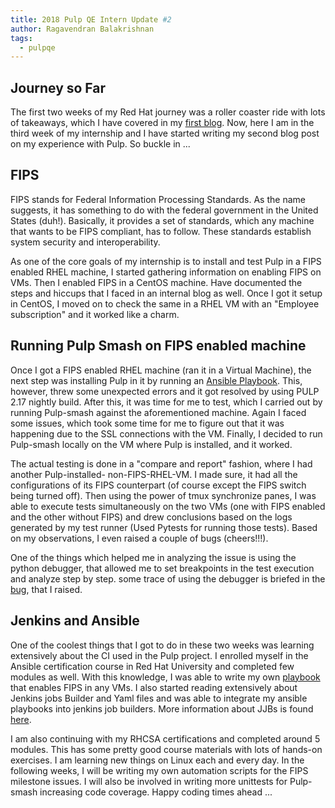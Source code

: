 ```yaml
---
title: 2018 Pulp QE Intern Update #2
author: Ragavendran Balakrishnan
tags:
  - pulpqe
---
```


## Journey so Far

The first two weeks of my Red Hat journey was a roller coaster ride with lots of takeaways, which I
have covered in my [first blog](https://pulpproject.org/2018/06/08/pulp_qe_intern_update/). Now,
here I am in the third week of my internship and I have started writing my second blog post on my
experience with Pulp. So buckle in ...

## FIPS

FIPS stands for Federal Information Processing Standards. As the name suggests, it has something to
do with the federal government in the United States (duh!). Basically, it provides a set of standards,
which any machine that wants to be FIPS compliant, has to follow. These standards establish system
security and interoperability.

As one of the core goals of my internship is to install and test Pulp in a FIPS enabled RHEL
machine, I started gathering information on enabling FIPS on VMs. Then I enabled FIPS in a CentOS
machine. Have documented the steps and hiccups that I faced in an internal blog as well. Once I got
it setup in CentOS, I moved on to check the same in a RHEL VM with an "Employee subscription" and
it worked like a charm.

## Running Pulp Smash on FIPS enabled machine

Once I got a FIPS enabled RHEL machine (ran it in a Virtual Machine), the next step was installing
Pulp in it by running an [Ansible Playbook](https://github.com/pulp/pulp-ci). This, however, threw
some unexpected errors and it got resolved by using PULP 2.17 nightly build. After this, it was time
for me to test, which I carried out by running Pulp-smash against the aforementioned machine. Again
I faced some issues, which took some time for me to figure out that it was happening due to the SSL
connections with the VM. Finally, I decided to run Pulp-smash locally on the VM where Pulp is
installed, and it worked.

The actual testing is done in a "compare and report" fashion, where I had another Pulp-installed-
non-FIPS-RHEL-VM. I made sure, it had all the configurations of its FIPS counterpart (of course
except the FIPS switch being turned off). Then using the power of tmux synchronize panes, I was able
to execute tests simultaneously on the two VMs (one with FIPS enabled and the other without FIPS)
and drew conclusions based on the logs generated by my test runner (Used Pytests for running those
tests). Based on my observations, I even raised a couple of bugs (cheers!!!).

One of the things which helped me in analyzing the issue is using the python debugger, that allowed
me to set breakpoints in the test execution and analyze step by step. some trace of using the
debugger is briefed in the [bug](https://pulp.plan.io/issues/3769), that I raised.

##  Jenkins and Ansible

One of the coolest things that I got to do in these two weeks was learning extensively about the CI
used in the Pulp project. I enrolled myself in the Ansible certification course in Red Hat University
and completed few modules as well. With this knowledge, I was able to write my own
[playbook](https://github.com/ragabala/pulp-ci/tree/fips_installer) that enables FIPS in any VMs. I
also started reading extensively about Jenkins jobs Builder and Yaml files and was able to integrate
my ansible playbooks into jenkins job builders. More information about JJBs is found
[here](https://github.com/pulp/pulp-ci/tree/master/ci/jjb).

I am also continuing with my RHCSA certifications and completed around 5 modules. This has some
pretty good course materials with lots of hands-on exercises. I am learning new things on Linux
each and every day. In the following weeks, I will be writing my own automation scripts for the FIPS
milestone issues. I will also be involved in writing more unittests for Pulp-smash increasing code
coverage. Happy coding times ahead ...
